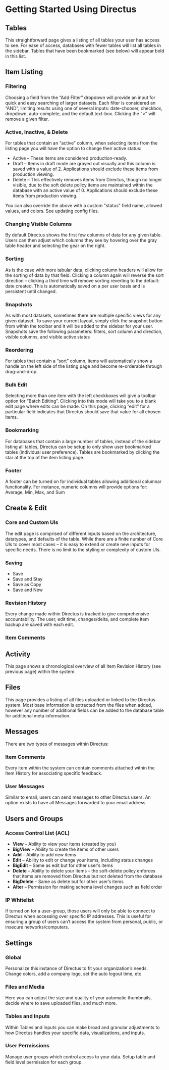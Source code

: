 # Getting Started Using Directus
## Tables
This straightforward page gives a listing of all tables your user has access to see. For ease of access, databases with fewer tables will list all tables in the sidebar. Tables that have been bookmarked (see below) will appear bold in this list.

## Item Listing
### Filtering
Choosing a field from the “Add Filter” dropdown will provide an input for quick and easy searching of larger datasets. Each filter is considered an “AND”, limiting results using one of several inputs: date-chooser, checkbox, dropdown, auto-complete, and the default text-box. Clicking the “×” will remove a given filter.

### Active, Inactive, & Delete
For tables that contain an “active” column, when selecting items from the listing page you will have the option to change their active status:
* Active – These items are considered production-ready.
* Draft – Items in draft mode are grayed out visually and this column is saved with a value of 2. Applications should exclude these items from production viewing.
* Delete – This effectively removes items from Directus, though no longer visible, due to the soft delete policy items are maintained within the database with an active value of 0. Applications should exclude these items from production viewing.

You can also override the above with a custom "status" field name, allowed values, and colors. See updating config files.

### Changing Visible Columns
By default Directus shows the first few columns of data for any given table. Users can then adjust which columns they see by hovering over the gray table header and selecting the gear on the right.

### Sorting
As is the case with more tabular data, clicking column headers will allow for the sorting of data by that field. Clicking a column again will reverse the sort direction – clicking a third time will remove sorting reverting to the default: date created. This is automatically saved on a per user basis and is persistent until changed.

### Snapshots
As with most datasets, sometimes there are multiple specific views for any given dataset. To save your current layout, simply click the snapshot button from within the toolbar and it will be added to the sidebar for your user. Snapshots save the following parameters: filters, sort column and direction, visible columns, and visible active states

### Reordering
For tables that contain a “sort” column, items will automatically show a handle on the left side of the listing page and become re-orderable through drag-and-drop.

### Bulk Edit
Selecting more than one item with the left checkboxes will give a toolbar option for “Batch Editing”. Clicking into this mode will take you to a blank edit page where edits can be made. On this page, clicking “edit” for a particular field indicates that Directus should save that value for all chosen items.

### Bookmarking
For databases that contain a large number of tables, instead of the sidebar listing all tables, Directus can be setup to only show user bookmarked tables (individual user preference). Tables are bookmarked by clicking the star at the top of the item listing page.

### Footer
A footer can be turned on for individual tables allowing additional columnar functionality. For instance, numeric columns will provide options for: Average, Min, Max, and Sum

## Create & Edit
### Core and Custom UIs
The edit page is comprised of different inputs based on the architecture, datatypes, and defaults of the table. While there are a finite number of Core UIs to cover most cases – it is easy to extend or create new inputs for specific needs. There is no limit to the styling or complexity of custom UIs.
### Saving
* Save
* Save and Stay
* Save as Copy
* Save and New

### Revision History
Every change made within Directus is tracked to give comprehensive accountability. The user, edit time, changes/delta, and complete item backup are saved with each edit.

### Item Comments

## Activity
This page shows a chronological overview of all Item Revision History (see previous page)  within the system.

## Files
This page provides a listing of all files uploaded or linked to the Directus system. Most base information is extracted from the files when added, however any number of additional fields can be added to the database table for additional meta information.

## Messages
There are two types of messages within Directus:
### Item Comments
Every item within the system can contain comments attached within the Item History for associating specific feedback.

### User Messages
Similar to email, users can send messages to other Directus users. An option exists to have all Messages forwarded to your email address.

## Users and Groups
### Access Control List (ACL)
* **View** – Ability to view your items (created by you)
* **BigView** – Ability to create the items of other users
* **Add** – Ability to add new items
* **Edit** – Ability to edit or change your items, including status changes
* **BigEdit** – Same as edit but for other user’s items
* **Delete** – Ability to delete your items – the soft-delete policy enforces that items are removed from Directus but not deleted from the database
* **BigDelete** – Same as delete but for other user’s items
* **Alter** – Permission for making schema level changes such as field order

### IP Whitelist
If turned on for a user-group, those users will only be able to connect to Directus when accessing over specific IP addresses. This is useful for ensuring a group of users can’t access the system from personal, public, or insecure networks/computers.

## Settings
### Global
Personalize this instance of Directus to fit your organization’s needs. Change colors, add a company logo, set the auto logout time, etc

### Files and Media
Here you can adjust the size and quality of your automatic thumbnails, decide where to save uploaded files, and much more.

### Tables and Inputs
Within Tables and Inputs you can make broad and granular adjustments to how Directus handles your specific data, visualizations, and inputs.

### User Permissions
Manage user groups which control access to your data. Setup table and field level permission for each group.